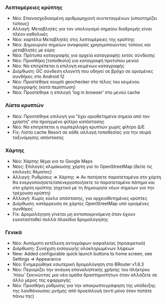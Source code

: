 ### Λεπτομέρειες κρύπτης

- Νέο: Επανασχεδιασμένη αριθμομηχανή συντεταγμένων (υποστηρίζει τύπους)
- Αλλαγή: Μεταβλητές για τον υπολογισμό σημείου διαδρομής είναι πλέον καθολικές
- Νέα: καρτέλα Μεταβλητές στις λεπτομέρειες της κρύπτης
- Νέα: Δημιουργία σημείων αναφοράς χρησιμοποιώντας τύπους και μεταβλητές με εύρη
- Νέα: Πρότυπα καταγραφής για αρχεία καταγραφής εκτός σύνδεσης
- Νέο: Προσθήκη \[τοποθεσία\] για καταγραφή προτύπου μενού
- Νέο: Να επιτρέπεται η επιλογή κειμένων καταγραφής
- Διόρθωση: GC σύνδεση ελεγκτή που οδηγεί σε βρόχο σε ορισμένες συνθήκες στο Android 12
- Νέο: Προστέθηκε κουμπί geochecker στο τέλος του κειμένου περιγραφής (κατά περίπτωση)
- Νέα: Προστέθηκε η επιλογή 'log in browser' στο μενού cache

### Λίστα κρυπτών

- Νέα: Προστέθηκε επιλογή για "έχει οριοθετημένα σημεία από τον χρήστη" στο προηγμένο φίλτρο κατάστασης
- Νέο: Να επιτρέπεται η συμπερίληψη κρυπτών χωρίς φίλτρο Δ/Ε
- Fix: Λίστα cache Resort σε κάθε αλλαγή τοποθεσίας για την σειρά ταξινόμησης απόστασης

### Χάρτης

- Νέο: Χάρτης θέμα για το Google Maps
- Νέες: Επιλογές κλιμάκωσης χάρτη για το OpenStreetMap (δείτε τις επιλογές θέματος)
- Αλλαγή: Ρυθμίσεις => Χάρτης => Αν πατήσετε παρατεταμένα στο χάρτη θα ενεργοποιήσετε/απενεργοποιήσετε το παρατεταμένο πάτημα και στο χάρτη κρύπτης (σχετικό με τη δημιουργία νέων σημείων για την τρέχουσα κρύπτη)
- Αλλαγή: Χωρίς κύκλο απόστασης, για αρχειοθετημένες κρύπτες
- Διόρθωση: κατάρρευση σε χάρτες OpenStreetMap υπό ορισμένες συνθήκες
- Fix: Δρομολόγηση γίνεται μη ανταποκρινόμενη όταν έχουν εγκατασταθεί πολλά πλακίδια δρομολόγησης

### Γενικά

- Νέο: Αυτόματη εκτέλεση αντιγράφων ασφαλείας (προαιρετικό)
- Διόρθωση: Συνέχιση εισαγωγής ολοκληρωμένων λήψεων
- New: Added configurable quick launch buttons to home screen, see Settings => Appearance
- Νέο: Ενημερώθηκε εσωτερική δρομολόγηση στο BRouter v1.6.3
- Νέο: Περιορίζει την ανάγκη επαναληπτικής χρήσης του πλήκτρου 'πίσω' ξεκινώντας μια νέα ομάδα δραστηριοτήτων όταν αλλάζετε σε άλλο μέρος της εφαρμογής
- Νέο: Προσθήκη ρύθμισης για την αποκρυπτογράφηση της υπόδειξης της λανθάνουσας μνήμης από προεπιλογή (αντί μόνο όταν πατάτε πάνω της)